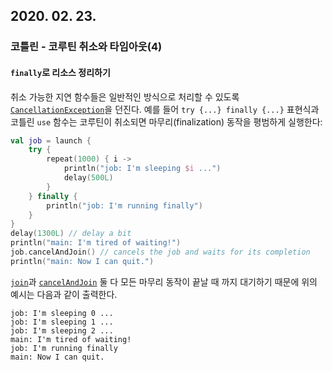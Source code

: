 ## 2020. 02. 23.

### 코틀린 - 코루틴 취소와 타임아웃(4)

#### `finally`로 리소스 정리하기

취소 가능한 지연 함수들은 일반적인 방식으로 처리할 수 있도록 [`CancellationException`][kt-cancellation-exception]을 던진다. 예를 들어 `try {...} finally {...}` 표현식과 코틀린 `use` 함수는 코루틴이 취소되면 마무리(finalization) 동작을 평범하게 실행한다:

```kotlin
val job = launch {
    try {
        repeat(1000) { i ->
            println("job: I'm sleeping $i ...")
            delay(500L)
        }
    } finally {
        println("job: I'm running finally")
    }
}
delay(1300L) // delay a bit
println("main: I'm tired of waiting!")
job.cancelAndJoin() // cancels the job and waits for its completion
println("main: Now I can quit.")
```

[`join`][kt-join]과 [`cancelAndJoin`][kt-cancel-and-join] 둘 다 모든 마무리 동작이 끝날 때 까지 대기하기 때문에 위의 예시는 다음과 같이 출력한다.

```
job: I'm sleeping 0 ...
job: I'm sleeping 1 ...
job: I'm sleeping 2 ...
main: I'm tired of waiting!
job: I'm running finally
main: Now I can quit.
```



[kt-cancellation-exception]: https://kotlin.github.io/kotlinx.coroutines/kotlinx-coroutines-core/kotlinx.coroutines/-cancellation-exception/index.html



[kt-join]: https://kotlin.github.io/kotlinx.coroutines/kotlinx-coroutines-core/kotlinx.coroutines/-job/join.html
[kt-cancel-and-join]: https://kotlin.github.io/kotlinx.coroutines/kotlinx-coroutines-core/kotlinx.coroutines/cancel-and-join.html